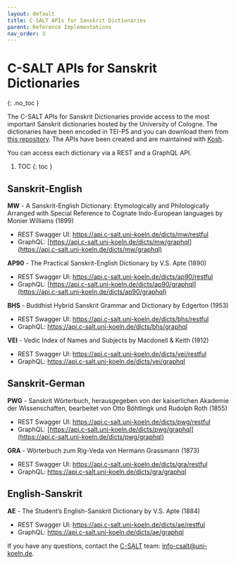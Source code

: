 ```yaml
---
layout: default
title: C-SALT APIs for Sanskrit Dictionaries
parent: Reference Implementations
nav_order: 3
---
```


# C-SALT APIs for Sanskrit Dictionaries
{: .no_toc }

The C-SALT APIs for Sanskrit Dictionaries provide access to the most important Sanskrit dictionaries hosted by the University of Cologne. The dictionaries have been encoded in TEI-P5 and you can download them from [this repository](https://github.com/cceh/c-salt_sanskrit_data). The APIs have been created and are maintained with [Kosh](https://kosh.uni-koeln.de).

You can access each dictionary via a REST and a GraphQL API.

1. TOC
{: toc }

## Sanskrit-English

**MW** -  A Sanskrit-English Dictionary: Etymologically and Philologically Arranged with Special Reference to Cognate Indo-European languages by Monier Williams (1899)

* REST Swagger UI: <a href="https://api.c-salt.uni-koeln.de/dicts/mw/restful">https://api.c-salt.uni-koeln.de/dicts/mw/restful</a>
* GraphQL: [https://api.c-salt.uni-koeln.de/dicts/mw/graphql](https://api.c-salt.uni-koeln.de/dicts/mw/graphql)

**AP90** - The Practical Sanskrit-English Dictionary by V.S. Apte (1890)

* REST Swagger UI: <a href="https://api.c-salt.uni-koeln.de/dicts/ap90/restful">https://api.c-salt.uni-koeln.de/dicts/ap90/restful</a>
* GraphQL: [https://api.c-salt.uni-koeln.de/dicts/ap90/graphql](https://api.c-salt.uni-koeln.de/dicts/ap90/graphql)

**BHS** - Buddhist Hybrid Sanskrit Grammar and Dictionary by Edgerton (1953)

* REST Swagger UI: <a href="https://api.c-salt.uni-koeln.de/dicts/bhs/restful">https://api.c-salt.uni-koeln.de/dicts/bhs/restful</a>
* GraphQL:  <a href="https://api.c-salt.uni-koeln.de/dicts/bhs/graphql">https://api.c-salt.uni-koeln.de/dicts/bhs/graphql</a>

**VEI** - Vedic Index of Names and Subjects by Macdonell & Keith (1912)

* REST Swagger UI: <a href="https://api.c-salt.uni-koeln.de/dicts/vei/restful">https://api.c-salt.uni-koeln.de/dicts/vei/restful</a>
* GraphQL:  <a href="https://api.c-salt.uni-koeln.de/dicts/vei/graphql">https://api.c-salt.uni-koeln.de/dicts/vei/graphql</a>

## Sanskrit-German

**PWG** - Sanskrit Wörterbuch, herausgegeben von der kaiserlichen Akademie der Wissenschaften, bearbeitet von Otto Böhtlingk und Rudolph Roth (1855)

* REST Swagger UI: <a href="https://api.c-salt.uni-koeln.de/dicts/pwg/restful">https://api.c-salt.uni-koeln.de/dicts/pwg/restful</a>
* GraphQL: [https://api.c-salt.uni-koeln.de/dicts/pwg/graphql](https://api.c-salt.uni-koeln.de/dicts/pwg/graphql)

**GRA** - Wörterbuch zum Rig-Veda von Hermann Grassmann (1873)

* REST Swagger UI: <a href="https://api.c-salt.uni-koeln.de/dicts/gra/restful">https://api.c-salt.uni-koeln.de/dicts/gra/restful</a>
* GraphQL:  <a href="https://api.c-salt.uni-koeln.de/dicts/gra/graphql">https://api.c-salt.uni-koeln.de/dicts/gra/graphql</a>

## English-Sanskrit

**AE** - The Student’s English-Sanskrit Dictionary by V.S. Apte (1884)

* REST Swagger UI: <a href="https://api.c-salt.uni-koeln.de/dicts/ae/restful">https://api.c-salt.uni-koeln.de/dicts/ae/restful</a>
* GraphQL:  <a href="https://api.c-salt.uni-koeln.de/dicts/ae/graphql">https://api.c-salt.uni-koeln.de/dicts/ae/graphql</a>

If you have any questions, contact the [C-SALT](http://c-salt.uni-koeln.de) team: <info-csalt@uni-koeln.de>.
